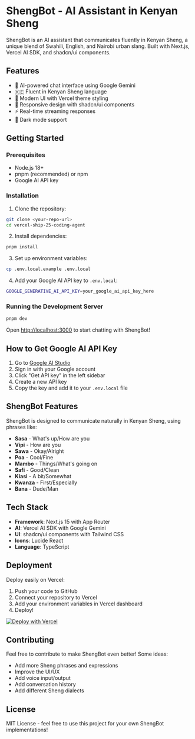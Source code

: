 # ShengBot - AI Assistant in Kenyan Sheng

ShengBot is an AI assistant that communicates fluently in Kenyan Sheng, a unique blend of Swahili, English, and Nairobi urban slang. Built with Next.js, Vercel AI SDK, and shadcn/ui components.

## Features

- 🤖 AI-powered chat interface using Google Gemini
- 🇰🇪 Fluent in Kenyan Sheng language
- 🎨 Modern UI with Vercel theme styling
- 📱 Responsive design with shadcn/ui components
- ⚡ Real-time streaming responses
- 🌙 Dark mode support

## Getting Started

### Prerequisites

- Node.js 18+ 
- pnpm (recommended) or npm
- Google AI API key

### Installation

1. Clone the repository:
```bash
git clone <your-repo-url>
cd vercel-ship-25-coding-agent
```

2. Install dependencies:
```bash
pnpm install
```

3. Set up environment variables:
```bash
cp .env.local.example .env.local
```

4. Add your Google AI API key to `.env.local`:
```bash
GOOGLE_GENERATIVE_AI_API_KEY=your_google_ai_api_key_here
```

### Running the Development Server

```bash
pnpm dev
```

Open [http://localhost:3000](http://localhost:3000) to start chatting with ShengBot!

## How to Get Google AI API Key

1. Go to [Google AI Studio](https://aistudio.google.com/)
2. Sign in with your Google account
3. Click "Get API key" in the left sidebar
4. Create a new API key
5. Copy the key and add it to your `.env.local` file

## ShengBot Features

ShengBot is designed to communicate naturally in Kenyan Sheng, using phrases like:

- **Sasa** - What's up/How are you
- **Vipi** - How are you  
- **Sawa** - Okay/Alright
- **Poa** - Cool/Fine
- **Mambo** - Things/What's going on
- **Safi** - Good/Clean
- **Kiasi** - A bit/Somewhat
- **Kwanza** - First/Especially
- **Bana** - Dude/Man

## Tech Stack

- **Framework**: Next.js 15 with App Router
- **AI**: Vercel AI SDK with Google Gemini
- **UI**: shadcn/ui components with Tailwind CSS
- **Icons**: Lucide React
- **Language**: TypeScript

## Deployment

Deploy easily on Vercel:

1. Push your code to GitHub
2. Connect your repository to Vercel
3. Add your environment variables in Vercel dashboard
4. Deploy!

[![Deploy with Vercel](https://vercel.com/button)](https://vercel.com/new/clone?repository-url=https://github.com/your-username/vercel-ship-25-coding-agent)

## Contributing

Feel free to contribute to make ShengBot even better! Some ideas:

- Add more Sheng phrases and expressions
- Improve the UI/UX
- Add voice input/output
- Add conversation history
- Add different Sheng dialects

## License

MIT License - feel free to use this project for your own ShengBot implementations!
